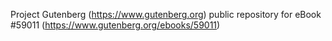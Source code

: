 Project Gutenberg (https://www.gutenberg.org) public repository for
eBook #59011 (https://www.gutenberg.org/ebooks/59011)
